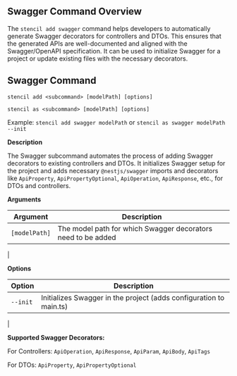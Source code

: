 ## Swagger Command Overview
The `stencil add swagger` command helps developers to automatically generate Swagger decorators for controllers and DTOs. This ensures that the generated APIs are well-documented and aligned with the Swagger/OpenAPI specification. It can be used to initialize Swagger for a project or update existing files with the necessary decorators.

## Swagger Command

```
stencil add <subcommand> [modelPath] [options]

stencil as <subcommand> [modelPath] [options] 
```

Example: `stencil add swagger modelPath` or `stencil as swagger modelPath --init`

**Description**

The Swagger subcommand automates the process of adding Swagger decorators to existing controllers and DTOs. It initializes Swagger setup for the project and adds necessary `@nestjs/swagger` imports and decorators like `ApiProperty`, `ApiPropertyOptional`, `ApiOperation`, `ApiResponse`, etc., for DTOs and controllers.


**Arguments**

| Argument  |  Description |
|-----------|--------------|
|  `[modelPath]`	 | The model path for which Swagger decorators need to be added
 |


**Options**

| Option  |  Description |
|---|---|
|  `--init`  | Initializes Swagger in the project (adds configuration to main.ts)
 |

**Supported Swagger Decorators:**

For Controllers: `ApiOperation`, `ApiResponse`, `ApiParam`, `ApiBody`, `ApiTags`

For DTOs: `ApiProperty`, `ApiPropertyOptional`
